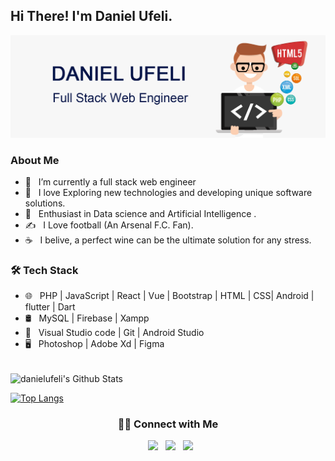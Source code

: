 <h2> Hi There! I'm Daniel Ufeli.</h2>

<img src="https://github.com/danielufeli/danielufeli/blob/main/header.png" />

<h3> About Me </h3>

- 🔭 &nbsp; I’m currently a full stack web engineer
- 🤔 &nbsp; I love Exploring new technologies and developing unique software solutions.
- 🌱 &nbsp; Enthusiast in Data science and Artificial Intelligence .
- ✍️ &nbsp; I Love football (An Arsenal F.C. Fan).
- ☕ &nbsp; I belive, a perfect wine can be the ultimate solution for any stress. 

<h3>🛠 Tech Stack</h3>

- 🌐 &nbsp; PHP | JavaScript | React | Vue | Bootstrap | HTML | CSS| Android | flutter | Dart
- 🛢 &nbsp; MySQL | Firebase | Xampp
- 🔧 &nbsp; Visual Studio code | Git | Android Studio
- 🖥 &nbsp; Photoshop | Adobe Xd | Figma

<br>

<img align="center" src="https://github-readme-stats.vercel.app/api?username=danielufeli&include_all_commits=true&count_private=true&show_icons=true&line_height=20&title_color=7A7ADB&icon_color=2234AE&text_color=D3D3D3&bg_color=0,000000,130F40" alt="danielufeli's Github Stats">

</br>

[![Top Langs](https://github-readme-stats.vercel.app/api/top-langs/?username=danielufeli&layout=compact&text_color=daf7dc&bg_color=151515)](https://github.com/danielufeli/github-readme-stats)

<h3 align="center"> 🤝🏻 Connect with Me </h3>

<p align="center">
&nbsp; <a href="https://twitter.com/danielufeli" target="_blank" rel="noopener noreferrer"><img src="https://img.icons8.com/plasticine/100/000000/twitter.png" width="50" /></a>  
&nbsp; <a href="https://www.linkedin.com/in/danielufeli/" target="_blank" rel="noopener noreferrer"><img src="https://img.icons8.com/plasticine/100/000000/linkedin.png" width="50" /></a>
&nbsp; <a href="mailto:danielufeli@gmail.com" target="_blank" rel="noopener noreferrer"><img src="https://img.icons8.com/plasticine/100/000000/gmail.png"  width="50" /></a>
</p>
